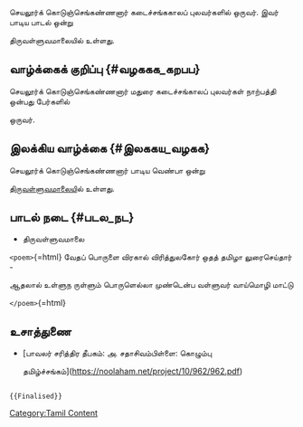 செயலூர்க் கொடுஞ்செங்கண்ணனார் கடைச்சங்ககாலப் புலவர்களில் ஒருவர். இவர் பாடிய பாடல் ஒன்று
திருவள்ளுவமாலையில் உள்ளது.

## வாழ்க்கைக் குறிப்பு {#வழககக_கறபப}

செயலூர்க் கொடுஞ்செங்கண்ணனார் மதுரை கடைச்சங்காலப் புலவர்கள் நாற்பத்தி ஒன்பது பேர்களில்
ஒருவர்.

## இலக்கிய வாழ்க்கை {#இலககய_வழகக}

செயலூர்க் கொடுஞ்செங்கண்ணனார் பாடிய வெண்பா ஒன்று
[திருவள்ளுவமாலைய](திருவள்ளுவமாலை "wikilink")ில் உள்ளது.

## பாடல் நடை {#படல_நட}

-   திருவள்ளுவமாலை

`<poem>`{=html} வேதப் பொருளை விரகால் விரித்துலகோர் ஒதத் தமிழா லுரைசெய்தார் -
ஆதலால் உள்ளுந ருள்ளும் பொருளெல்லா முண்டென்ப வள்ளுவர் வாய்மொழி மாட்டு
`</poem>`{=html}

## உசாத்துணை

-   [பாவலர் சரித்திர தீபகம்: அ. சதாசிவம்பிள்ளை: கொழும்பு
    தமிழ்ச்சங்கம்](https://noolaham.net/project/10/962/962.pdf)

```{=mediawiki}
{{Finalised}}
```
[Category:Tamil Content](Category:Tamil_Content "wikilink")
